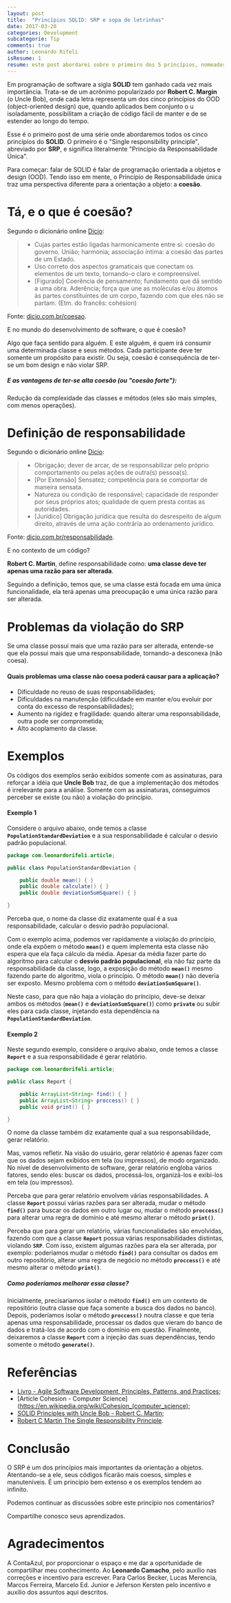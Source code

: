 ```yaml
---
layout: post
title:  "Princípios SOLID: SRP e sopa de letrinhas"
date: 2017-03-20
categories: Development
subcategorie: Tip
comments: true
author: Leonardo Rifeli
isResume: 1
resume: este post abordarei sobre o primeiro dos 5 princípios, nomeados com o acrônimo **SOLID** após a popularização por Robert C. Margin (aka Uncle Bob).
---
```


Em programação de software a sigla **SOLID** tem ganhado cada vez mais importância. Trata-se de um acrônimo popularizado por **Robert C. Margin** (o Uncle Bob), onde cada letra representa um dos cinco princípios do OOD (object-oriented design) que, quando aplicados bem conjunto o  u isoladamente, possibilitam a criação de código fácil de manter e de se estender ao longo do tempo.

Esse é o primeiro post de uma série onde abordaremos todos os cinco princípios do **SOLID**. O primeiro é o "Single responsibility principle", abreviado por **SRP**, e significa literalmente "Princípio da Responsabilidade Única".

Para começar: falar de SOLID é falar de programação orientada a objetos e design (OOD). Tendo isso em mente, o Princípio de Responsabilidade única traz uma perspectiva diferente para a orientação a objeto: a **coesão**.

# Tá, e o que é coesão?

Segundo o dicionário online [Dicio](https://www.dicio.com.br/coesao/):

> - Cujas partes estão ligadas harmonicamente entre si: coesão do governo.
União; harmonia; associação íntima: a coesão das partes de um Estado.
> - Uso correto dos aspectos gramaticais que conectam os elementos de um texto, tornando-o claro e compreensível.
> - [Figurado] Coerência de pensamento; fundamento que dá sentido a uma obra.
Aderência; força que une as moléculas e/ou átomos às partes constituintes de um corpo, fazendo com que eles não se partam.
> (Etm. do francês: cohésion)

Fonte: [dicio.com.br/coesao](https://www.dicio.com.br/coesao/).

E no mundo do desenvolvimento de software, o que é coesão?

Algo que faça sentido para alguém. E este alguém, é quem irá consumir uma determinada classe e seus métodos. Cada participante deve ter somente um propósito para existir. Ou seja, coesão é consequência de ter-se um bom design e não violar SRP.

##### E as vantagens de ter-se alta coesão (ou "coesão forte"):

Redução da complexidade das classes e métodos (eles são mais simples, com menos operações).

# Definição de responsabilidade

Segundo o dicionário online [Dicio](https://www.dicio.com.br/responsabilidade/):

> - Obrigação; dever de arcar, de se responsabilizar pelo próprio comportamento ou pelas ações de outra(s) pessoa(s).
> - [Por Extensão] Sensatez; competência para se comportar de maneira sensata.
> - Natureza ou condição de responsável; capacidade de responder por seus próprios atos; qualidade de quem presta contas as autoridades.
> - [Jurídico] Obrigação jurídica que resulta do desrespeito de algum direito, através de uma ação contrária ao ordenamento jurídico.

Fonte: [dicio.com.br/responsabilidade](https://www.dicio.com.br/responsabilidade/).

E no contexto de um código?

**Robert C. Martin**, define responsabilidade como: **uma classe deve ter apenas uma razão para ser alterada**.

Seguindo a definição, temos que, se uma classe está focada em uma única funcionalidade, ela terá apenas uma preocupação e uma única razão para ser alterada.

# Problemas da violação do SRP

Se uma classe possui mais que uma razão para ser alterada, entende-se que ela possui mais que uma responsabilidade, tornando-a desconexa (não coesa).

#### Quais problemas uma classe não coesa poderá causar para a aplicação?

- Dificuldade no reuso de suas responsabilidades;
- Dificuldades na manutenção (dificuldade em manter e/ou evoluir por conta do excesso de responsabilidades);
- Aumento na rigidez e fragilidade: quando alterar uma responsabilidade, outra pode ser comprometida;
- Alto acoplamento da classe.

# Exemplos

Os códigos dos exemplos serão exibidos somente com as assinaturas, para reforçar a idéia que **Uncle Bob** traz, de que a implementação dos métodos é irrelevante para a análise. Somente com as assinaturas, conseguimos perceber se existe (ou não) a violação do princípio.

#### Exemplo 1

Considere o arquivo abaixo, onde temos a classe **`PopulationStandardDeviation`** e a sua responsabilidade é calcular o desvio padrão populacional.

```java
package com.leonardorifeli.article;

public class PopulationStandardDeviation {

    public double mean() { }
    public double calculate() { }
    public double deviationSumSquare() { }

}
```

Perceba que, o nome da classe diz exatamente qual é a sua responsabilidade, calcular o desvio padrão populacional.

Com o exemplo acima, podemos ver rapidamente a violação do princípio, onde ela expõem o método **`mean()`** e quem implementa esta classe não espera que ela faça cálculo da média. Apesar da média fazer parte do algoritmo para calcular o **desvio padrão populacional**, ela não faz parte da responsabilidade da classe, logo, a exposição do método **`mean()`** mesmo fazendo parte do algoritmo, viola o princípio. O método **`mean()`** não deveria ser exposto. Mesmo problema com o método **`deviationSumSquare()`**.

Neste caso, para que não haja a violação do príncipio, deve-se deixar ambos os métodos (**`mean()`** e **`deviationSumSquare()`**) como **`private`** ou subir eles para cada classe, injetando esta dependência na **`PopulationStandardDeviation`**.

#### Exemplo 2

Neste segundo exemplo, considere o arquivo abaixo, onde temos a classe **`Report`** e a sua responsabilidade é gerar relatório.

```java
package com.leonardorifeli.article;

public class Report {

    public ArrayList<String> find() { }
    public ArrayList<String> proccess() { }
    public void print() { }

}
```

O nome da classe também diz exatamente qual a sua responsabilidade, gerar relatório.

Mas, vamos refletir. Na visão do usuário, gerar relatório é apenas fazer com que os dados sejam exibidos em tela (ou impressos), de modo organizado. No nível de desenvolvimento de software, gerar relatório engloba vários fatores, sendo eles: buscar os dados, processá-los, organizá-los e exibi-los em tela (ou impressos).

Perceba que para gerar relatório envolvem várias responsabilidades. A classe **`Report`** possui várias razões para ser alterada, mudar o método **`find()`** para buscar os dados em outro lugar ou, mudar o método **`proccess()`** para alterar uma regra de domínio e até mesmo alterar o método **`print()`**.

Perceba que para gerar um relatório, várias funcionalidades são envolvidas, fazendo com que a classe **`Report`** possua várias responsabilidades distintas, violando **`SRP`**. Com isso, existem algumas razões para ela ser alterada, por exemplo: poderíamos mudar o método **`find()`** para consultar os dados em outro repositório, alterar uma regra de negócio no método **`proccess()`** e até mesmo alterar o método **`print()`**.

##### Como poderíamos melhorar essa classe?

Inicialmente, precisaríamos isolar o método **`find()`** em um contexto de repositório (outra classe que faça somente a busca dos dados no banco). Depois, poderíamos isolar o método **`proccess()`** noutra classe e que teria apenas uma responsabilidade, processar os dados que vieram do banco de dados e tratá-los de acordo com o domínio em questão. Finalmente, deixaremos a classe **`Report`** com a injeção das suas dependências, tendo somente o método **`generate()`**.

# Referências

- [Livro - Agile Software Development, Principles, Patterns, and Practices](https://www.amazon.com/dp/0135974445/);
- [Article Cohesion - Computer Science](https://en.wikipedia.org/wiki/Cohesion_(computer_science);
- [SOLID Principles with Uncle Bob - Robert C. Martin](http://www.hanselminutes.com/145/solid-principles-with-uncle-bob-robert-c-martin);
- [Robert C Martin The Single Responsibility Principle](https://www.youtube.com/watch?v=dzawoPISdHc).

# Conclusão

O SRP é um dos princípios mais importantes da orientação a objetos. Atentando-se a ele, seus códigos ficarão mais coesos, simples e manuteníveis. É um princípio bem extenso e os exemplos tendem ao infinito.

Podemos continuar as discussões sobre este princípio nos comentários?

Compartilhe conosco seus aprendizados.

# Agradecimentos

A ContaAzul, por proporcionar o espaço e me dar a oportunidade de compartilhar meu conhecimento.
Ao **Leonardo Camacho**, pelo auxílio nas correções e incentivo para escrever.
Para Carlos Becker, Lucas Merencia, Marcos Ferreira, Marcelo Ed. Junior e Jeferson Kersten pelo incentivo e auxílio dos assuntos aqui descritos.
